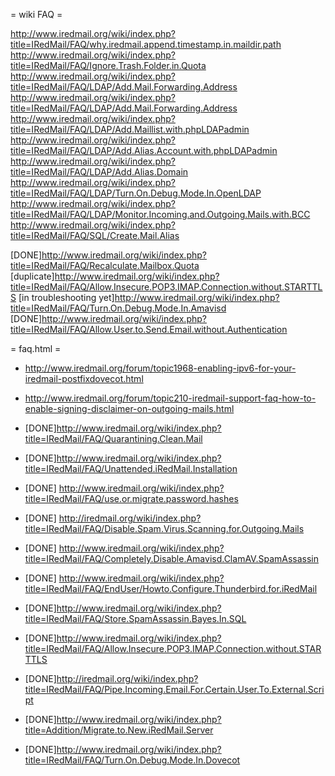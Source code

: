 = wiki FAQ =

http://www.iredmail.org/wiki/index.php?title=IRedMail/FAQ/why.iredmail.append.timestamp.in.maildir.path
http://www.iredmail.org/wiki/index.php?title=IRedMail/FAQ/Ignore.Trash.Folder.in.Quota
http://www.iredmail.org/wiki/index.php?title=IRedMail/FAQ/LDAP/Add.Mail.Forwarding.Address
http://www.iredmail.org/wiki/index.php?title=IRedMail/FAQ/LDAP/Add.Mail.Forwarding.Address
http://www.iredmail.org/wiki/index.php?title=IRedMail/FAQ/LDAP/Add.Maillist.with.phpLDAPadmin
http://www.iredmail.org/wiki/index.php?title=IRedMail/FAQ/LDAP/Add.Alias.Account.with.phpLDAPadmin
http://www.iredmail.org/wiki/index.php?title=IRedMail/FAQ/LDAP/Add.Alias.Domain
http://www.iredmail.org/wiki/index.php?title=IRedMail/FAQ/LDAP/Turn.On.Debug.Mode.In.OpenLDAP
http://www.iredmail.org/wiki/index.php?title=IRedMail/FAQ/LDAP/Monitor.Incoming.and.Outgoing.Mails.with.BCC
http://www.iredmail.org/wiki/index.php?title=IRedMail/FAQ/SQL/Create.Mail.Alias

[DONE]http://www.iredmail.org/wiki/index.php?title=IRedMail/FAQ/Recalculate.Mailbox.Quota
[duplicate]http://www.iredmail.org/wiki/index.php?title=IRedMail/FAQ/Allow.Insecure.POP3.IMAP.Connection.without.STARTTLS
[in troubleshooting yet]http://www.iredmail.org/wiki/index.php?title=IRedMail/FAQ/Turn.On.Debug.Mode.In.Amavisd
[DONE]http://www.iredmail.org/wiki/index.php?title=IRedMail/FAQ/Allow.User.to.Send.Email.without.Authentication

= faq.html =

* http://www.iredmail.org/forum/topic1968-enabling-ipv6-for-your-iredmail-postfixdovecot.html
* http://www.iredmail.org/forum/topic210-iredmail-support-faq-how-to-enable-signing-disclaimer-on-outgoing-mails.html


* [DONE]http://www.iredmail.org/wiki/index.php?title=IRedMail/FAQ/Quarantining.Clean.Mail
* [DONE]http://www.iredmail.org/wiki/index.php?title=IRedMail/FAQ/Unattended.iRedMail.Installation
* [DONE] http://www.iredmail.org/wiki/index.php?title=IRedMail/FAQ/use.or.migrate.password.hashes
* [DONE] http://iredmail.org/wiki/index.php?title=IRedMail/FAQ/Disable.Spam.Virus.Scanning.for.Outgoing.Mails
*  [DONE] http://www.iredmail.org/wiki/index.php?title=IRedMail/FAQ/Completely.Disable.Amavisd.ClamAV.SpamAssassin
*  [DONE] http://www.iredmail.org/wiki/index.php?title=IRedMail/FAQ/EndUser/Howto.Configure.Thunderbird.for.iRedMail
* [DONE]http://www.iredmail.org/wiki/index.php?title=IRedMail/FAQ/Store.SpamAssassin.Bayes.In.SQL
*  [DONE]http://www.iredmail.org/wiki/index.php?title=IRedMail/FAQ/Allow.Insecure.POP3.IMAP.Connection.without.STARTTLS
* [DONE]http://iredmail.org/wiki/index.php?title=IRedMail/FAQ/Pipe.Incoming.Email.For.Certain.User.To.External.Script
* [DONE]http://www.iredmail.org/wiki/index.php?title=Addition/Migrate.to.New.iRedMail.Server
* [DONE]http://www.iredmail.org/wiki/index.php?title=IRedMail/FAQ/Turn.On.Debug.Mode.In.Dovecot
